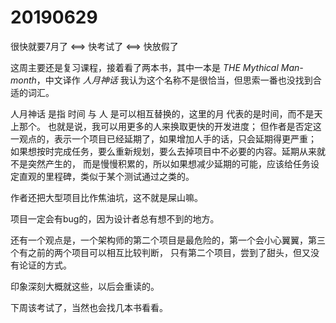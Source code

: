 # 20190629

很快就要7月了 <==> 快考试了 <==> 快放假了

这周主要还是复习课程，接着看了两本书，其中一本是 *THE Mythical Man-month*，中文译作 *人月神话*
我认为这个名称不是很恰当，但思索一番也没找到合适的词汇。 

人月神话 是指 时间 与 人 是可以相互替换的，这里的月 代表的是时间，而不是天上那个。
也就是说，我可以用更多的人来换取更快的开发进度；
但作者是否定这一观点的，表示一个项目已经延期了，如果增加人手的话，只会延期得更严重；
如果想按时完成任务，要么重新规划，要么去掉项目中不必要的内容。延期从来就不是突然产生的，
而是慢慢积累的，所以如果想减少延期的可能，应该给任务设定直观的里程碑，类似于某个测试通过之类的。

作者还把大型项目比作焦油坑，这不就是屎山嘛。

项目一定会有bug的，因为设计者总有想不到的地方。

还有一个观点是，一个架构师的第二个项目是最危险的，第一个会小心翼翼，第三个有之前的两个项目可以相互比较判断，
只有第二个项目，尝到了甜头，但又没有论证的方式。

印象深刻大概就这些，以后会重读的。

下周该考试了，当然也会找几本书看看。
